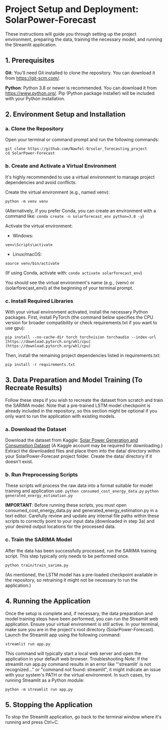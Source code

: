 # **Project Setup and Deployment: SolarPower-Forecast**

These instructions will guide you through setting up the project environment, preparing the data, training the necessary model, and running the Streamlit application.

## **1. Prerequisites**
**Git**: You'll need Git installed to clone the repository. You can download it from https://git-scm.com/.

**Python**: Python 3.8 or newer is recommended. You can download it from https://www.python.org/. Pip (Python package installer) will be included with your Python installation.

## **2. Environment Setup and Installation**
### **a. Clone the Repository**
Open your terminal or command prompt and run the following commands:
```
git clone https://github.com/Nawfel-9/solar_forecasting_project
cd SolarPower-Forecast
```

### **b. Create and Activate a Virtual Environment**
It's highly recommended to use a virtual environment to manage project dependencies and avoid conflicts.

Create the virtual environment (e.g., named venv):
```
python -m venv venv
```
(Alternatively, if you prefer Conda, you can create an environment with a command like: `conda create -n solarforecast_env python=3.8 -y`)

Activate the virtual environment:

- Windows:
```
venv\Scripts\activate
```
- Linux/macOS:
```
source venv/bin/activate
```
(If using Conda, activate with: `conda activate solarforecast_env`)

You should see the virtual environment's name (e.g., (venv) or (solarforecast_env)) at the beginning of your terminal prompt.

### **c. Install Required Libraries**
With your virtual environment activated, install the necessary Python packages.
First, install PyTorch (the command below specifies the CPU version for broader compatibility or check requirements.txt if you want to use gpu):
```
pip install --no-cache-dir torch torchvision torchaudio --index-url [https://download.pytorch.org/whl/cpu](https://download.pytorch.org/whl/cpu)
```

Then, install the remaining project dependencies listed in requirements.txt:
```
pip install -r requirements.txt
```


## **3. Data Preparation and Model Training (To Recreate Results)**
Follow these steps if you wish to recreate the dataset from scratch and train the SARIMA model. Note that a pre-trained LSTM model checkpoint is already included in the repository, so this section might be optional if you only want to run the application with existing models.
### **a. Download the Dataset**
Download the dataset from Kaggle: [Solar Power Generation and Consumption Dataset](https://kaggle.com/datasets/77683f114a97ab3ad9f7cfd138528bb1269836a29e085c56e24190f140d3303a)
(A Kaggle account may be required for downloading.)
Extract the downloaded files and place them into the data/ directory within your SolarPower-Forecast project folder. Create the data/ directory if it doesn't exist.
### **b. Run Preprocessing Scripts**
These scripts will process the raw data into a format suitable for model training and application use.
`python consumed_cost_energy_data.py`
`python generated_energy_estimation.py`


**IMPORTANT**: Before running these scripts, you must open consumed_cost_energy_data.py and generated_energy_estimation.py in a text editor. Carefully review and update any internal file paths within these scripts to correctly point to your input data (downloaded in step 3a) and your desired output locations for the processed data.
### **c. Train the SARIMA Model**
After the data has been successfully processed, run the SARIMA training script. This step typically only needs to be performed once.
```
python train/train_sarima.py
```



(As mentioned, the LSTM model has a pre-loaded checkpoint available in the repository, so retraining it might not be necessary to run the application.)
## **4. Running the Application**
Once the setup is complete and, if necessary, the data preparation and model training steps have been performed, you can run the Streamlit web application.
Ensure your virtual environment is still active.
In your terminal, make sure you are in the project's root directory (SolarPower-Forecast).
Launch the Streamlit app using the following command:
```
streamlit run app.py
```
This command will typically start a local web server and open the application in your default web browser.
Troubleshooting Note: If the streamlit run app.py command results in an error like "'streamlit' is not recognized..." or "command not found: streamlit", it might indicate an issue with your system's PATH or the virtual environment. In such cases, try running Streamlit as a Python module:
```
python -m streamlit run app.py
```

## **5. Stopping the Application**
To stop the Streamlit application, go back to the terminal window where it's running and press Ctrl+C.
